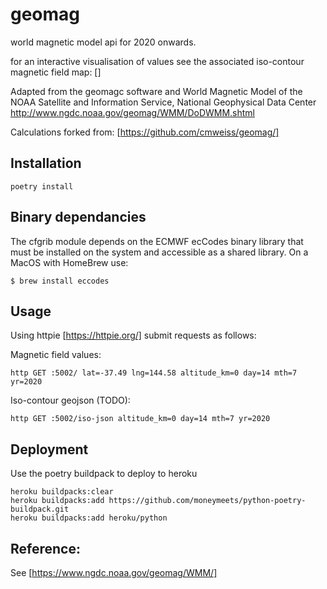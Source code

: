 # geomag
world magnetic model api for 2020 onwards.

for an interactive visualisation of values see the associated iso-contour magnetic field map: []

Adapted from the geomagc software and World Magnetic Model of the NOAA
Satellite and Information Service, National Geophysical Data Center
http://www.ngdc.noaa.gov/geomag/WMM/DoDWMM.shtml

Calculations forked from: [https://github.com/cmweiss/geomag/]

## Installation
```
poetry install
```

## Binary dependancies

The cfgrib module depends on the ECMWF ecCodes binary library that must be installed on the system and accessible as a shared library.
On a MacOS with HomeBrew use:

```
$ brew install eccodes
```

## Usage 
Using httpie [https://httpie.org/] submit requests as follows: 

Magnetic field values:

```
http GET :5002/ lat=-37.49 lng=144.58 altitude_km=0 day=14 mth=7 yr=2020
```

Iso-contour geojson (TODO):

```
http GET :5002/iso-json altitude_km=0 day=14 mth=7 yr=2020
```

## Deployment 

Use the poetry buildpack to deploy to heroku 
```
heroku buildpacks:clear
heroku buildpacks:add https://github.com/moneymeets/python-poetry-buildpack.git
heroku buildpacks:add heroku/python
```

## Reference:
See [https://www.ngdc.noaa.gov/geomag/WMM/]